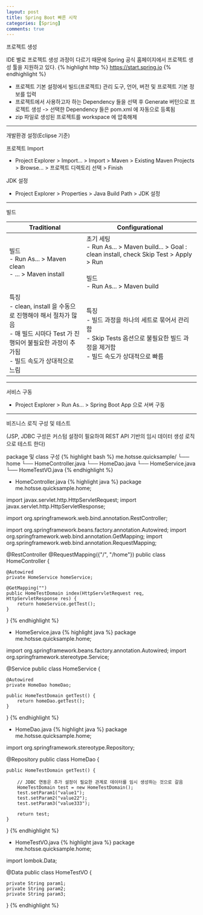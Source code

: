 ```yaml
---
layout: post
title: Spring Boot 빠른 시작
categories: [Spring]
comments: true
---
```


프로젝트 생성

IDE 별로 프로젝트 생성 과정이 다르기 때문에 Spring 공식 홈페이지에서 프로젝트 생성 툴을 지원하고 있다.
{% highlight http %}
https://start.spring.io
{% endhighlight %}

- 프로젝트 기본 설정에서 빌드(프로젝트) 관리 도구, 언어, 버전 및 프로젝트 기본 정보를 입력
- 프로젝트에서 사용하고자 하는 Dependency 들을 선택 후 Generate 버턴으로 프로젝트 생성 -> 선택한 Dependency 들은 pom.xml 에 자동으로 등록됨
- zip 파일로 생성된 프로젝트를 workspace 에 압축해제

-------------

개발환경 설정(Eclipse 기준)

프로젝트 Import
- Project Explorer > Import... > Import > Maven > Existing Maven Projects > Browse... > 프로젝트 디렉토리 선택 > Finish

JDK 설정
- Project Explorer > Properties > Java Build Path > JDK 설정

-------------

빌드

|Traditional|Configurational|
|------------------------------|------------------------------|
|빌드<br>- Run As... > Maven clean<br>- ... > Maven install|초기 세팅<br>- Run As... > Maven build... > Goal : clean install, check Skip Test > Apply > Run<br><br>빌드<br>- Run As... > Maven build|
|특징<br>- clean, install 을 수동으로 진행해야 해서 절차가 많음<br>- 매 빌드 시마다 Test 가 진행되어 불필요한 과정이 추가됨<br>- 빌드 속도가 상대적으로 느림|특징<br>- 빌드 과정을 하나의 세트로 묶어서 관리함<br>- Skip Tests 옵션으로 불필요한 빌드 과정을 제거함<br>- 빌드 속도가 상대적으로 빠름|

-------------

서비스 구동

- Project Explorer > Run As... > Spring Boot App 으로 서버 구동

-------------

비즈니스 로직 구성 및 테스트

(JSP, JDBC 구성은 커스텀 설정이 필요하여 REST API 기반의 임시 데이터 생성 로직으로 테스트 한다)

package 및 class 구성
{% highlight bash %}
me.hotsse.quicksample/
└── home
    └── HomeController.java
    └── HomeDao.java
    └── HomeService.java
    └── HomeTestVO.java
{% endhighlight %}

- HomeController.java
{% highlight java %}
package me.hotsse.quicksample.home;

import javax.servlet.http.HttpServletRequest;
import javax.servlet.http.HttpServletResponse;
 
import org.springframework.web.bind.annotation.RestController;
 
import org.springframework.beans.factory.annotation.Autowired;
import org.springframework.web.bind.annotation.GetMapping;
import org.springframework.web.bind.annotation.RequestMapping;
 
@RestController
@RequestMapping({"/", "/home"})
public class HomeController {
     
    @Autowired
    private HomeService homeService;
 
    @GetMapping("")
    public HomeTestDomain index(HttpServletRequest req, HttpServletResponse res) {
        return homeService.getTest();
    }     
}
{% endhighlight %}

- HomeService.java
{% highlight java %}
package me.hotsse.quicksample.home;
 
import org.springframework.beans.factory.annotation.Autowired;
import org.springframework.stereotype.Service;
 
@Service
public class HomeService {
 
    @Autowired
    private HomeDao homeDao;
     
    public HomeTestDomain getTest() {
        return homeDao.getTest();
    }     
}
{% endhighlight %}

- HomeDao.java
{% highlight java %}
package me.hotsse.quicksample.home;
 
import org.springframework.stereotype.Repository;
 
@Repository
public class HomeDao {
 
    public HomeTestDomain getTest() {
         
        // JDBC 연동은 추가 설정이 필요한 관계로 데이터를 임시 생성하는 것으로 갈음
        HomeTestDomain test = new HomeTestDomain();
        test.setParam1("value1");
        test.setParam2("value22");
        test.setParam3("value333");
         
        return test;
    }
}
{% endhighlight %}

- HomeTestVO.java
{% highlight java %}
package me.hotsse.quicksample.home;

import lombok.Data;

@Data
public class HomeTestVO {

    private String param1;
    private String param2;
    private String param3;
}
{% endhighlight %}